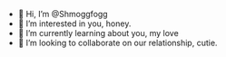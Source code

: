 - 👋 Hi, I’m @Shmoggfogg
- 👀 I’m interested in you, honey.
- 🌱 I’m currently learning about you, my love
- 💞️ I’m looking to collaborate on our relationship, cutie.


<!---
Shmoggfogg/Shmoggfogg is a ✨ special ✨ repository because its `README.md` (this file) appears on your GitHub profile.
You can click the Preview link to take a look at your changes.
--->
